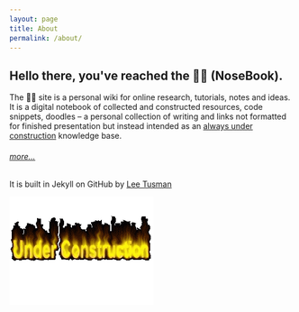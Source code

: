 ```yaml
---
layout: page
title: About
permalink: /about/
---
```

## Hello there, you've reached the 👃📓 (NoseBook).

The 👃📓 site is a personal wiki for online research, tutorials, notes and ideas. It is a digital notebook of collected and constructed resources, code snippets, doodles – a personal collection of writing and links not formatted for finished presentation but instead intended as an <a href="http://www.textfiles.com/underconstruction/">always under construction</a> knowledge base.

###### [more...](/art/programming/2017/09/01/start-digital-sketchbook.html)

It is built in Jekyll on GitHub by [Lee Tusman](http://leetusman.com)

![](/images/construction.gif)
